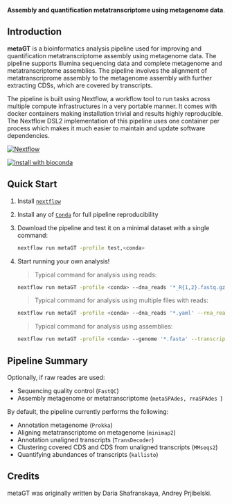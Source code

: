 **Assembly and quantification metatranscriptome using metagenome data**.

## Introduction

**metaGT** is a bioinformatics analysis pipeline used for improving and quantification metatranscriptome assembly using metagenome data. The pipeline supports Illumina sequencing data and complete metagenome and metatranscriptome assemblies. The pipeline involves the alignment of metatranscriprome assembly to the metagenome assembly with further extracting CDSs, which are covered by transcripts.

The pipeline is built using Nextflow, a workflow tool to run tasks across multiple compute infrastructures in a very portable manner. It comes with docker containers making installation trivial and results highly reproducible. The Nextflow DSL2 implementation of this pipeline uses one container per process which makes it much easier to maintain and update software dependencies.

[![Nextflow](https://img.shields.io/badge/nextflow-%E2%89%A520.04.0-brightgreen.svg)](https://www.nextflow.io/)

[![install with bioconda](https://img.shields.io/badge/install%20with-bioconda-brightgreen.svg)](https://bioconda.github.io/)

## Quick Start

1. Install [`nextflow`](https://nf-co.re/usage/installation)

2. Install any of [`Conda`](https://conda.io/miniconda.html) for full pipeline reproducibility 

3. Download the pipeline and test it on a minimal dataset with a single command:

    ```bash
    nextflow run metaGT -profile test,<conda>
    ```

4. Start running your own analysis!
    > Typical command for analysis using reads:

    ```bash
    nextflow run metaGT -profile <conda> --dna_reads '*_R{1,2}.fastq.gz' --rna_reads '*_R{1,2}.fastq.gz'
    ```
    > Typical command for analysis using multiple files with reads:

    ```bash
    nextflow run metaGT -profile <conda> --dna_reads '*.yaml' --rna_reads '*.yaml' --yaml
    ```
    > Typical command for analysis using assemblies:

    ```bash
    nextflow run metaGT -profile <conda> --genome '*.fasta' --transcriptome '*.fasta'
    ```
## Pipeline Summary
Optionally, if raw reades are used:

<!-- TODO nf-core: Fill in short bullet-pointed list of default steps of pipeline -->

* Sequencing quality control (`FastQC`)
* Assembly metagenome or metatranscriptome (`metaSPAdes, rnaSPAdes `)

By default, the pipeline currently performs the following:

* Annotation metagenome (`Prokka`)
* Aligning metatranscriptome on metagenome (`minimap2`)
* Annotation unaligned transcripts (`TransDecoder`)
* Clustering covered CDS and CDS from unaligned transcripts (`MMseqs2`)
* Quantifying abundances of transcripts (`kallisto`)

## Credits

metaGT was originally written by Daria Shafranskaya, Andrey Prjibelski.